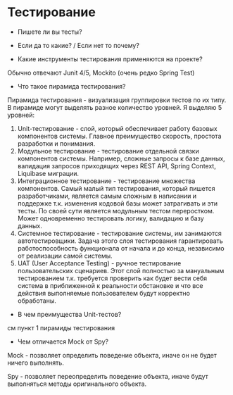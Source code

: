 # Тестирование

* Пишете ли вы тесты?

* Если да то какие? / Если нет то почему?

* Какие инструменты тестирования применяются на проекте?

Обычно отвечают Junit 4/5, Mockito (очень редко Spring Test)

* Что такое пирамида тестирования?

Пирамида тестирования - визуализация группировки тестов по их типу. В пирамиде могут выделять разное количество уровней.
Я выделяю 5 уровней:

1. Unit-тестирование - слой, который обеспечивает работу базовых компонентов системы. Главное преимущество скорость, 
простота разработки и понимания.
2. Модульное тестирование - тестирование отдельной связки компонентов системы. Например, сложные запросы к базе данных,
валидация запросов приходящих через REST API, Spring Context, Liquibase миграции.
3. Интеграционное тестирование - тестирование множества компонентов. Самый малый тип тестирования, который пишется разработчиками, 
является самым сложным в написании и поддержке т.к. изменения кодовой базы может затрагивать и эти тесты. По своей сути
является модульным тестом переростком. Может одновременно тестировать логику, валидацию и базу данных.
4. Системное тестирование - тестирование системы, им занимаются автотестировщики. Задача этого слоя тестирования
гарантировать работоспособность функционала от начала и до конца, независимо от реализации самой системы.
5. UAT (User Acceptance Testing) - ручное тестирование пользовательских сценариев. Этот слой полностью за мануальным 
тестированием т.к. требуется проверить как будет вести себя система в приближенной к реальности обстановке и что
все действия выполняемые пользователем будут корректно обработаны.

* В чем преимущества Unit-тестов?

см пункт 1 пирамиды тестирования

* Чем отличается Mock от Spy?

Mock - позволяет определить поведение объекта, иначе он не будет ничего выполнять.

Spy - позволяет переопределить поведение объекта, иначе будут выполняться методы оригинального объекта.